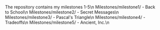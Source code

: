 The repository contains my milestones 1-5\n
Milestones/milestone1/ - Back to School\n
Milestones/milestone2/ - Secret Messages\n
Milestones/milestone3/ - Pascal's Triangle\n
Milestones/milestone4/ - Tradeoffs\n
Milestones/milestone5/ - Ancient, Inc.\n

